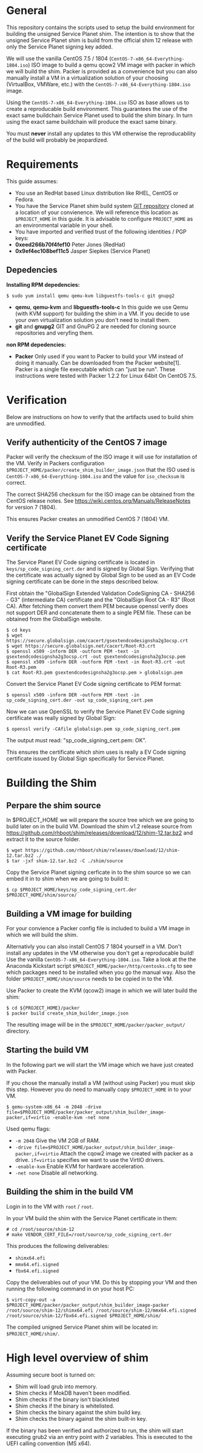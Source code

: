 General
=======

This repository contains the scripts used to setup the build environment for
building the unsigned Service Planet shim. The intention is to show that the
unsigned Service Planet shim is build from the official shim 12 release with
only the Service Planet signing key added.

We will use the vanilla CentOS 7.5 / 1804 (`CentOS-7-x86_64-Everything-1804.iso`)
ISO image to build a qemu qcow2 VM image with packer in which we will build the shim.
Packer is provided as a convenience but you can also manually install a VM in a
virtualization solution of your choosing (VirtualBox, VMWare, etc.) with the
`CentOS-7-x86_64-Everything-1804.iso` image.

Using the `CentOS-7-x86_64-Everything-1804.iso` ISO as base allows us to create
a reproducable build environment. This guarantees the use of the exact same
buildchain Service Planet used to build the shim binary. In turn using the exact
same buildchain will produce the exact same binary.

You must **never** install any updates to this VM otherwise the reproducability
of the build will probably be jeopardized.

Requirements
============

This guide assumes:

* You use an RedHat based Linux distribution like RHEL, CentOS or Fedora.
* You have the Service Planet shim build system [GIT repository]( https://github.com/serviceplanet/shim-builder) cloned at a location of your convienence. We will reference this location as `$PROJECT_HOME` in this guide. It is advisable to configure `PROJECT_HOME` as an environmental variable in your shell.
* You have imported and verified trust of the following identities / PGP keys:
 * **0xeed266b70f4fef10** Peter Jones (RedHat)
 * **0x9ef4ec108bef11c5** Jasper Siepkes (Service Planet)

Depedencies
-----------

**Installing RPM depedencies:**

```
$ sudo yum install qemu qemu-kvm libguestfs-tools-c git gnupg2
```

* **qemu**, **qemu-kvm** and **libguestfs-tools-c** In this guide we use Qemu (with KVM support) for building the shim in a VM. If you decide to use your own virtualization solution you don't need to install them.
* **git** and **gnupg2** GIT and GnuPG 2 are needed for cloning source repositories and veryfing them.

**non RPM depedencies:**

* **Packer** Only used if you want to Packer to build your VM instead of doing it manually. Can be downloaded from the Packer website[1]. Packer is a single file executable which can "just be run". These instructions were tested with Packer 1.2.2 for Linux 64bit On CentOS 7.5.

Verification
============

Below are instructions on how to verify that the artifacts used to build shim are unmodified.

Verify authenticity of the CentOS 7 image
-----------------------------------------

Packer will verify the checksum of the ISO image it will use for installation of the VM. Verify in Packers configuration `$PROJECT_HOME/packer/create_shim_builder_image.json` that the ISO used is `CentOS-7-x86_64-Everything-1804.iso` and the value for `iso_checksum` is correct.

The correct SHA256 checksum for the ISO image can be obtained from the CentOS release notes. See https://wiki.centos.org/Manuals/ReleaseNotes for version 7 (1804).

This ensures Packer creates an unmodified CentOS 7 (1804) VM.

Verify the Service Planet EV Code Signing certificate
-----------------------------------------------------

The Service Planet EV Code signing certificate is located in `keys/sp_code_signing_cert.der` and is signed by Global Sign. Verifying that the certificate was actually signed by Global Sign to be used as an EV Code signing certificate can be done in the steps described below.

First obtain the "GlobalSign Extended Validation CodeSigning CA - SHA256 - G3" (intermediate CA) certificate and the "GlobalSign Root CA - R3" (Root CA). After fetching them convert them PEM because openssl verify does not support DER and concatenate them to a single PEM file. These can be obtained from the GlobalSign website.

```
$ cd keys
$ wget https://secure.globalsign.com/cacert/gsextendcodesignsha2g3ocsp.crt
$ wget https://secure.globalsign.net/cacert/Root-R3.crt
$ openssl x509 -inform DER -outform PEM -text -in gsextendcodesignsha2g3ocsp.crt -out gsextendcodesignsha2g3ocsp.pem
$ openssl x509 -inform DER -outform PEM -text -in Root-R3.crt -out Root-R3.pem
$ cat Root-R3.pem gsextendcodesignsha2g3ocsp.pem > globalsign.pem
```

Convert the Service Planet EV Code signing certificate to PEM format:

```
$ openssl x509 -inform DER -outform PEM -text -in sp_code_signing_cert.der -out sp_code_signing_cert.pem
```

Now we can use OpenSSL to verify the Service Planet EV Code signing certificate was really signed by Global Sign:

```
$ openssl verify -CAfile globalsign.pem sp_code_signing_cert.pem
```

The output must read: "sp_code_signing_cert.pem: OK".

This ensures the certificate which shim uses is really a EV Code signing certificate issued by Global Sign specifically for Service Planet.

Building the Shim
=================

Perpare the shim source
-----------------------

In $PROJECT_HOME we will prepare the source tree which we are going to build later on in the build VM.
Download the shim v1.2 release source from https://github.com/rhboot/shim/releases/download/12/shim-12.tar.bz2
and extract it to the source folder.

```
$ wget https://github.com/rhboot/shim/releases/download/12/shim-12.tar.bz2 ./
$ tar -jxf shim-12.tar.bz2 -C ./shim/source
```


Copy the Service Planet signing cerficate in to the shim source so we can embed it in to shim when we are going to build it:

```
$ cp $PROJECT_HOME/keys/sp_code_signing_cert.der $PROJECT_HOME/shim/source/
```

Building a VM image for building
--------------------------------

For your convience a Packer config file is included to build a VM image in which we will build the shim.

Alternativly you can also install CentOS 7 1804 yourself in a VM. Don't install
any updates in the VM otherwise you don't get a reproducable build! Use the
vanilla `CentOS-7-x86_64-Everything-1804.iso`. Take a look at the the Anaconda
Kickstart script `$PROJECT_HOME/packer/http/centosks.cfg` to see which packages
need to be installed when you go the manual way. Also the folder
`$PROJECT_HOME/shim/source` needs to be copied in to the VM.

Use Packer to create the KVM (qcow2) image in which we will later build the shim:

```
$ cd ${PROJECT_HOME}/packer
$ packer build create_shim_builder_image.json
```

The resulting image will be in the `$PROJECT_HOME/packer/packer_output/` directory.

Starting the build VM
---------------------

In the following part we will start the VM image which we have just created with Packer.

If you chose the manually install a VM (without using Packer) you must skip this
step. However you do need to manually copy `$PROJECT_HOME` in to your VM.

```
$ qemu-system-x86_64 -m 2048 -drive file=$PROJECT_HOME/packer/packer_output/shim_builder_image-packer,if=virtio -enable-kvm -net none
```

Used qemu flags:
* `-m 2048` Give the VM 2GB of RAM.
* `-drive file=$PROJECT_HOME/packer_output/shim_builder_image-packer,if=virtio` Attach the cqow2 image we created with packer as a drive. `if=virtio` specifies we want to use the VirtIO drivers.
* `-enable-kvm` Enable KVM for hardware acceleration.
* `-net none` Disable all networking.

Building the shim in the build VM
---------------------------------

Login in to the VM with `root` / `root`.

In your VM build the shim with the Service Planet certificate in them:

```
# cd /root/source/shim-12
# make VENDOR_CERT_FILE=/root/source/sp_code_signing_cert.der
```

This produces the following deliverables:

* `shimx64.efi`
* `mmx64.efi.signed`
* `fbx64.efi.signed`

Copy the deliverables out of your VM. Do this by stopping your VM and then running the following command in on your host PC:

```
$ virt-copy-out -a $PROJECT_HOME/packer/packer_output/shim_builder_image-packer /root/source/shim-12/shimx64.efi /root/source/shim-12/mmx64.efi.signed /root/source/shim-12/fbx64.efi.signed $PROJECT_HOME/shim/
```

The compiled unigned Service Planet shim will be located in: `$PROJECT_HOME/shim/`.

High level overview of shim
===========================

Assuming secure boot is turned on:

* Shim will load grub into memory.
* Shim checks if MokDB haven't been modified.
* Shim checks if the binary isn't blacklisted
* Shim checks if the binary is whitelisted.
* Shim checks the binary against the shim build key.
* Shim checks the binary against the shim built-in key.

If the binary has been verified and authorized to run, the shim will start executing grub2 via an entry point with 2 variables. This is executed to the UEFI calling convention (MS x64).
